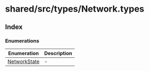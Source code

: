 # shared/src/types/Network.types

## Index

### Enumerations

| Enumeration | Description |
| ------ | ------ |
| [NetworkState](../network-types/enumerations/network-state.md) | - |

